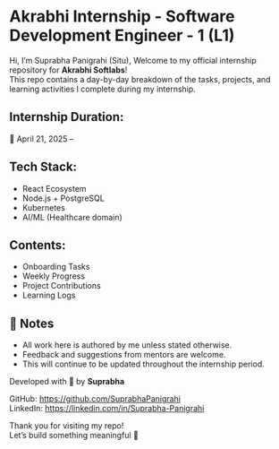 # Akrabhi Internship - Software Development Engineer - 1 (L1)

Hi, I’m Suprabha Panigrahi (Situ), Welcome to my official internship repository for **Akrabhi Softlabs**!  
This repo contains a day-by-day breakdown of the tasks, projects, and learning activities I complete during my internship.


## Internship Duration:
📅 April 21, 2025 – 

## Tech Stack:
- React Ecosystem
- Node.js + PostgreSQL
- Kubernetes
- AI/ML (Healthcare domain)

## Contents:
- Onboarding Tasks
- Weekly Progress
- Project Contributions
- Learning Logs

## 📌 Notes
- All work here is authored by me unless stated otherwise.
- Feedback and suggestions from mentors are welcome.
- This will continue to be updated throughout the internship period.


Developed with 💙 by **Suprabha**  

GitHub: https://github.com/SuprabhaPanigrahi  
LinkedIn: https://linkedin.com/in/Suprabha-Panigrahi


Thank you for visiting my repo!  
Let’s build something meaningful 🚀

